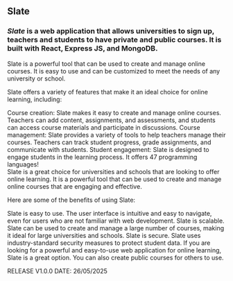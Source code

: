 ## Slate

### <i>Slate</i> is a web application that allows universities to sign up, teachers and students to have private and public courses. It is built with React, Express JS, and MongoDB.

Slate is a powerful tool that can be used to create and manage online courses. It is easy to use and can be customized to meet the needs of any university or school.

Slate offers a variety of features that make it an ideal choice for online learning, including:

Course creation: Slate makes it easy to create and manage online courses. Teachers can add content, assignments, and assessments, and students can access course materials and participate in discussions.
Course management: Slate provides a variety of tools to help teachers manage their courses. Teachers can track student progress, grade assignments, and communicate with students.
Student engagement: Slate is designed to engage students in the learning process. It offers 47 programming languages!  
Slate is a great choice for universities and schools that are looking to offer online learning. It is a powerful tool that can be used to create and manage online courses that are engaging and effective.

Here are some of the benefits of using Slate:

Slate is easy to use. The user interface is intuitive and easy to navigate, even for users who are not familiar with web development.
Slate is scalable. Slate can be used to create and manage a large number of courses, making it ideal for large universities and schools.
Slate is secure. Slate uses industry-standard security measures to protect student data.
If you are looking for a powerful and easy-to-use web application for online learning, Slate is a great option.
You can also create public courses for others to use.

RELEASE V1.0.0
DATE: 26/05/2025
